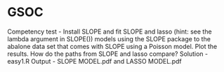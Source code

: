 # GSOC
Competency test - Install SLOPE and fit SLOPE and lasso (hint: see the lambda argument in SLOPE()) models using the SLOPE package to the abalone data set that comes with SLOPE using a Poisson model. Plot the results. How do the paths from SLOPE and lasso compare?
Solution - easy1.R
Output - SLOPE MODEL.pdf and LASSO MODEL.pdf
